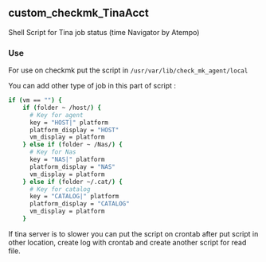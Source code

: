 ## custom_checkmk_TinaAcct
Shell Script for Tina job status (time Navigator by Atempo)

### Use
For use on checkmk put the script in ```/usr/var/lib/check_mk_agent/local```

You can add other type of job in this part of script :
```bash
if (vm == "") {
    if (folder ~ /host/) {
      # Key for agent
      key = "HOST|" platform
      platform_display = "HOST"
      vm_display = platform
    } else if (folder ~ /Nas/) {
      # Key for Nas
      key = "NAS|" platform
      platform_display = "NAS"
      vm_display = platform
    } else if (folder ~/.cat/) {
      # Key for catalog
      key = "CATALOG|" platform
      platform_display = "CATALOG"
      vm_display = platform
    }
```
If tina server is to slower you can put the script on crontab after put script in other location, create log with crontab and create another script for read file.

